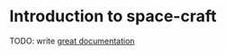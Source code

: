 # Introduction to space-craft

TODO: write [great documentation](http://jacobian.org/writing/what-to-write/)
